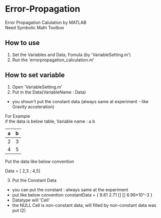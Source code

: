 # Error-Propagation
Error Propagation Calulation by MATLAB <br>
Need Symbolic Math Toolbox

## How to use

1. Set the Variables and Data, Fomula (by 'VariableSetting.m')
2. Run the 'errorpropagation_calculation.m'

## How to set variable

1. Open 'VariableSetting.m'
2. Put in the Data(VariableName : Data) <br>
  - you shoun't put the constant data (always same at experiment - like Gravity acceleration)

For Example <br>
if the data is below table,
  Variable name : a b

| a | b |
| --- | --- |
| 2 | 3 |
| 4 | 5 |

Put the data like below convention<br>

Data = [ 2,3 ; 4,5]

3. Put the Constant Data
 - you can put the constant : always same at the experiment
 - put like below convention
  constantData = { 9.81 2.71 [] [] 6.99*10^-3 }
 - Datatype will 'Cell'
 - the NULL Cell is non-constant data, will filled by non-constant data was put (2)

